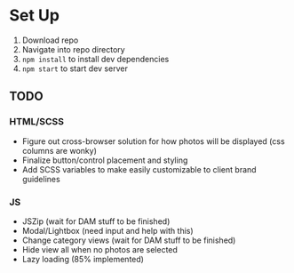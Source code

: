 # Set Up
1. Download repo
2. Navigate into repo directory
3. `npm install` to install dev dependencies
4. `npm start` to start dev server

## TODO

### HTML/SCSS
* Figure out cross-browser solution for how photos will be displayed (css columns are wonky)
* Finalize button/control placement and styling
* Add SCSS variables to make easily customizable to client brand guidelines

### JS
* JSZip (wait for DAM stuff to be finished)
* Modal/Lightbox (need input and help with this)
* Change category views (wait for DAM stuff to be finished)
* Hide view all when no photos are selected
* Lazy loading (85% implemented)
